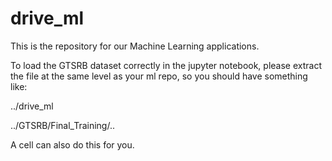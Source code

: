 # drive_ml
This is the repository for our Machine Learning applications. 

To load the GTSRB dataset correctly in the jupyter notebook, please extract the file at the same level as your ml repo, so you should have something like:

../drive_ml

../GTSRB/Final_Training/..

A cell can also do this for you.
